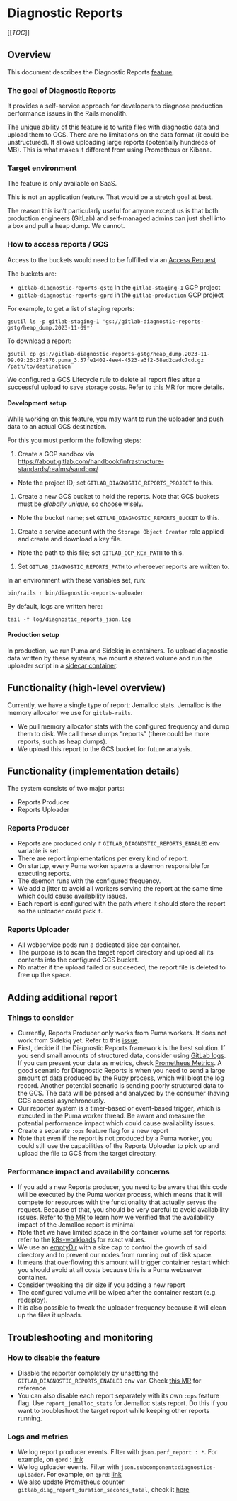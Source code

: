# Diagnostic Reports

[[_TOC_]]

## Overview

This document describes the Diagnostic Reports [feature](https://gitlab.com/groups/gitlab-org/-/epics/8105).

### The goal of Diagnostic Reports

It provides a self-service approach for developers to diagnose production performance issues
in the Rails monolith.

The unique ability of this feature is to write files with diagnostic data and upload them to GCS.
There are no limitations on the data format (it could be unstructured).
It allows uploading large reports (potentially hundreds of MB).
This is what makes it different from using Prometheus or Kibana.

### Target environment

The feature is only available on SaaS.

This is not an application feature. That would be a stretch goal at best.

The reason this isn’t particularly useful for anyone except us is that both production engineers (GitLab) and self-managed admins can just shell into a box and pull a heap dump. We cannot.

### How to access reports / GCS

Access to the buckets would need to be fulfilled via an [Access Request](https://about.gitlab.com/handbook/business-technology/team-member-enablement/onboarding-access-requests/access-requests/)

The buckets are:

- `gitlab-diagnostic-reports-gstg` in the `gitlab-staging-1` GCP project
- `gitlab-diagnostic-reports-gprd` in the `gitlab-production` GCP project

For example, to get a list of staging reports:

```shell
gsutil ls -p gitlab-staging-1 'gs://gitlab-diagnostic-reports-gstg/heap_dump.2023-11-09*'
```

To download a report:

```shell
gsutil cp gs://gitlab-diagnostic-reports-gstg/heap_dump.2023-11-09.09:26:27:876.puma_3.57fe1402-4ee4-4523-a3f2-58ed2cadc7cd.gz /path/to/destination
```

We configured a GCS Lifecycle rule to delete all report files after a successful upload to save storage costs.
Refer to [this MR](https://ops.gitlab.net/gitlab-com/gl-infra/config-mgmt/-/merge_requests/4632) for more details.

#### Development setup

While working on this feature, you may want to run the uploader and push data to an actual GCS destination.

For this you must perform the following steps:

1. Create a GCP sandbox via <https://about.gitlab.com/handbook/infrastructure-standards/realms/sandbox/>

- Note the project ID; set `GITLAB_DIAGNOSTIC_REPORTS_PROJECT` to this.

1. Create a new GCS bucket to hold the reports. Note that GCS buckets must be _globally unique_, so choose wisely.

- Note the bucket name; set `GITLAB_DIAGNOSTIC_REPORTS_BUCKET` to this.

1. Create a service account with the `Storage Object Creator` role applied and create and download a key file.

- Note the path to this file; set `GITLAB_GCP_KEY_PATH` to this.

1. Set `GITLAB_DIAGNOSTIC_REPORTS_PATH` to whereever reports are written to.

In an environment with these variables set, run:

```shell
bin/rails r bin/diagnostic-reports-uploader
```

By default, logs are written here:

```shell
tail -f log/diagnostic_reports_json.log
```

#### Production setup

In production, we run Puma and Sidekiq in containers. To upload diagnostic data written by these systems, we mount a shared volume and run the uploader script in a [sidecar container](https://gitlab.com/gitlab-com/gl-infra/k8s-workloads/gitlab-com/-/blob/0316bb54f8683d6b1a44d7d3d9c5b03ce51213db/releases/gitlab/values/gprd.yaml.gotmpl#L381-408).

## Functionality (high-level overview)

Currently, we have a single type of report: Jemalloc stats. Jemalloc is the memory allocator we use for `gitlab-rails`.

- We pull memory allocator stats with the configured frequency and dump them to disk.
  We call these dumps “reports” (there could be more reports, such as heap dumps).
- We upload this report to the GCS bucket for future analysis.

## Functionality (implementation details)

The system consists of two major parts:

- Reports Producer
- Reports Uploader

### Reports Producer

- Reports are produced only if `GITLAB_DIAGNOSTIC_REPORTS_ENABLED` env variable is set.
- There are report implementations per every kind of report.
- On startup, every Puma worker spawns a daemon responsible for executing reports.
- The daemon runs with the configured frequency.
- We add a jitter to avoid all workers serving the report at the same time which could cause availability issues.
- Each report is configured with the path where it should store the report so the uploader could pick it.

### Reports Uploader

- All webservice pods run a dedicated side car container.
- The purpose is to scan the target report directory and upload all its contents into the configured GCS bucket.
- No matter if the upload failed or succeeded, the report file is deleted to free up the space.

## Adding additional report

### Things to consider

- Currently, Reports Producer only works from Puma workers. It does not work from Sidekiq yet. Refer to this [issue](https://gitlab.com/gitlab-org/gitlab/-/issues/373979).
- First, decide if the Diagnostic Reports framework is the best solution.
  If you send small amounts of structured data, consider using [GitLab logs](https://docs.gitlab.com/ee/development/logging.html).
  If you can present your data as metrics, check [Prometheus Metrics](https://docs.gitlab.com/ee/development/prometheus_metrics.html).
  A good scenario for Diagnostic Reports is when you need to send a large amount of data produced by the Ruby process, which will bloat the log record.
  Another potential scenario is sending poorly structured data to the GCS. The data will be parsed and analyzed by the consumer (having GCS access) asynchronously.
- Our reporter system is a timer-based or event-based trigger, which is executed in the Puma worker thread. Be aware and measure the potential performance impact which could cause availability issues.
- Create a separate `:ops` feature flag for a new report
- Note that even if the report is not produced by a Puma worker, you could still use the capabilities of the Reports Uploader to pick up and upload the file to GCS from the target directory.

### Performance impact and availability concerns

- If you add a new Reports producer, you need to be aware that this code will be executed by the Puma worker process, which means that it will compete for resources with the functionality that actually serves the request.
  Because of that, you should be very careful to avoid availability issues.
  Refer to [the MR](https://gitlab.com/gitlab-org/gitlab/-/merge_requests/91283#risks-performance) to learn how we verified that the availability impact of the Jemalloc report is minimal
- Note that we have limited space in the container volume set for reports: refer to the [k8s-workloads](https://gitlab.com/gitlab-com/gl-infra/k8s-workloads/gitlab-com/) for exact values.
- We use an [emptyDir](https://kubernetes.io/docs/concepts/storage/volumes/#emptydir) with a size cap to control the growth of said directory and to prevent our nodes from running out of disk space.
- It means that overflowing this amount will trigger container restart which you should avoid at all costs because this is a Puma webserver container.
- Consider tweaking the dir size if you adding a new report
- The configured volume will be wiped after the container restart (e.g. redeploy).
- It is also possible to tweak the uploader frequency because it will clean up the files it uploads.

## Troubleshooting and monitoring

### How to disable the feature

- Disable the reporter completely by unsetting the `GITLAB_DIAGNOSTIC_REPORTS_ENABLED` env var.
  Check [this MR](https://gitlab.com/gitlab-com/gl-infra/k8s-workloads/gitlab-com/-/merge_requests/2037) for reference.
- You can also disable each report separately with its own `:ops` feature flag.
  Use `report_jemalloc_stats` for Jemalloc stats report.
  Do this if you want to troubleshoot the target report while keeping other reports running.

### Logs and metrics

- We log report producer events. Filter with `json.perf_report : *`. For example, on `gprd` : [link](https://log.gprd.gitlab.net/goto/57af5d10-7ca2-11ed-85ed-e7557b0a598c)
- We log uploader events. Filter with `json.subcomponent:diagnostics-uploader`. For example, on `gprd`: [link](https://log.gprd.gitlab.net/goto/f2182180-7ca1-11ed-85ed-e7557b0a598c)
- We also update Prometheus counter `gitlab_diag_report_duration_seconds_total`, check it [here](https://thanos.gitlab.net/graph?g0.expr=max%20by%20(env%2C%20app%2C%20type%2C%20pid)%20(gitlab_diag_report_duration_seconds_total%7Benv%3D%27gstg%27%2C%20type%3D%27web%27%7D)&g0.tab=0&g0.stacked=0&g0.range_input=6h&g0.max_source_resolution=0s&g0.deduplicate=1&g0.partial_response=0&g0.store_matches=%5B%5D)
